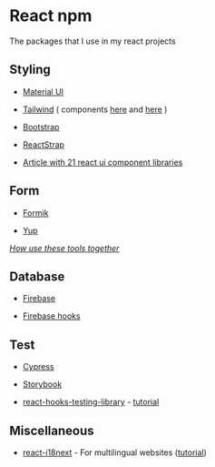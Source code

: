 # React npm

The packages that I use in my react projects

## Styling

- [Material UI](https://material-ui.com/getting-started/installation/)

- [Tailwind](https://tailwindcss.com/) ( components [here](https://tailwindcomponents.com/) and [here](https://tailwindui.com/components) )

- [Bootstrap](https://www.npmjs.com/package/bootstrap)

- [ReactStrap](https://reactstrap.github.io/)

- [Article with 21 react ui component libraries](https://javascript.plainenglish.io/21-react-ui-component-libraries-you-should-start-using-from-today-6249758d188)

## Form

- [Formik](https://formik.org/docs/overview)

- [Yup](https://www.npmjs.com/package/yup)

[_How use these tools together_](https://www.youtube.com/watch?v=TxEVnaISj1w)

## Database

- [Firebase](https://www.npmjs.com/package/firebase)

- [Firebase hooks](https://www.npmjs.com/package/react-firebase-hooks)

## Test

- [Cypress](https://www.cypress.io/)

- [Storybook](https://storybook.js.org/docs/react/get-started/introduction)

- [react-hooks-testing-library](https://github.com/testing-library/react-hooks-testing-library#installation) - [tutorial](https://www.toptal.com/react/testing-react-hooks-tutorial?utm_campaign=a-complete-guide-to-testing-react-hooks)

## Miscellaneous

- [react-i18next](https://react.i18next.com/getting-started) - For multilingual websites ([tutorial](https://medium.com/@ricklee_10931/react-multi-lingual-with-react-i18next-57879f986168))
